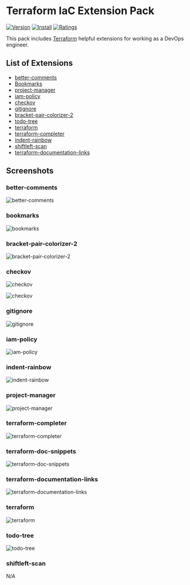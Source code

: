 # Terraform IaC Extension Pack

[![Version](https://vsmarketplacebadge.apphb.com/version/mhmdio.terraform-extension-pack.svg)](https://vsmarketplacebadge.apphb.com/version-short/mhmdio.terraform-extension-pack.svg)
[![Install](https://vsmarketplacebadge.apphb.com/installs/mhmdio.terraform-extension-pack.svg)](https://vsmarketplacebadge.apphb.com/installs-short/mhmdio.terraform-extension-pack.svg)
[![Ratings](https://vsmarketplacebadge.apphb.com/rating-short/mhmdio.terraform-extension-pack.svg)](https://vsmarketplacebadge.apphb.com/rating-short/mhmdio.terraform-extension-pack.svg)

This pack includes [Terraform](https://www.terraform.io/) helpful extensions for working as a DevOps engineer.

## List of Extensions

- [better-comments](https://marketplace.visualstudio.com/items?itemName=aaron-bond.better-comments)
- [Bookmarks](https://marketplace.visualstudio.com/items?itemName=alefragnani.Bookmarks)
- [project-manager](https://marketplace.visualstudio.com/items?itemName=alefragnani.project-manager)
- [iam-policy](https://marketplace.visualstudio.com/items?itemName=bin3377.iam-policy)
- [checkov](https://marketplace.visualstudio.com/items?itemName=Bridgecrew.checkov)
- [gitignore](https://marketplace.visualstudio.com/items?itemName=codezombiech.gitignore)
- [bracket-pair-colorizer-2](https://marketplace.visualstudio.com/items?itemName=CoenraadS.bracket-pair-colorizer-2)
- [todo-tree](https://marketplace.visualstudio.com/items?itemName=Gruntfuggly.todo-tree)
- [terraform](https://marketplace.visualstudio.com/items?itemName=hashicorp.terraform)
- [terraform-completer](https://marketplace.visualstudio.com/items?itemName=mgtrrz.terraform-completer)
- [indent-rainbow](https://marketplace.visualstudio.com/items?itemName=oderwat.indent-rainbow)
- [shiftleft-scan](https://marketplace.visualstudio.com/items?itemName=ShiftLeftSecurity.shiftleft-scan)
- [terraform-documentation-links](https://marketplace.visualstudio.com/items?itemName=SteefH.terraform-documentation-links)

## Screenshots

### better-comments

![better-comments](https://raw.githubusercontent.com/mhmdio/vscode-terraform-extension-pack/main/images/better-comments.png)

### bookmarks

![bookmarks](https://raw.githubusercontent.com/mhmdio/vscode-terraform-extension-pack/main/images/bookmarks.png)

### bracket-pair-colorizer-2

![bracket-pair-colorizer-2](https://raw.githubusercontent.com/mhmdio/vscode-terraform-extension-pack/main/images/bracket-pair-colorizer-2.png)

### checkov

![checkov](https://raw.githubusercontent.com/mhmdio/vscode-terraform-extension-pack/main/images/checkov.png)

![checkov](https://raw.githubusercontent.com/mhmdio/vscode-terraform-extension-pack/main/images/checkov2.png)

### gitignore

![gitignore](https://raw.githubusercontent.com/mhmdio/vscode-terraform-extension-pack/main/images/gitignore.gif)

### iam-policy

![iam-policy](https://raw.githubusercontent.com/mhmdio/vscode-terraform-extension-pack/main/images/iam-policy.png)

### indent-rainbow

![indent-rainbow](https://raw.githubusercontent.com/mhmdio/vscode-terraform-extension-pack/main/images/indent-rainbow.png)

### project-manager

![project-manager](https://raw.githubusercontent.com/mhmdio/vscode-terraform-extension-pack/main/images/project-manager.png)

### terraform-completer

![terraform-completer](https://raw.githubusercontent.com/mhmdio/vscode-terraform-extension-pack/main/images/terraform-completer.png)

### terraform-doc-snippets

![terraform-doc-snippets](https://raw.githubusercontent.com/mhmdio/vscode-terraform-extension-pack/main/images/terraform-doc-snippets.gif)

### terraform-documentation-links

![terraform-documentation-links](https://raw.githubusercontent.com/mhmdio/vscode-terraform-extension-pack/main/images/terraform-documentation-links.png)

### terraform

![terraform](https://raw.githubusercontent.com/mhmdio/vscode-terraform-extension-pack/main/images/terraform.png)

### todo-tree

![todo-tree](https://raw.githubusercontent.com/mhmdio/vscode-terraform-extension-pack/main/images/todo-tree.png)

### shiftleft-scan

N/A
